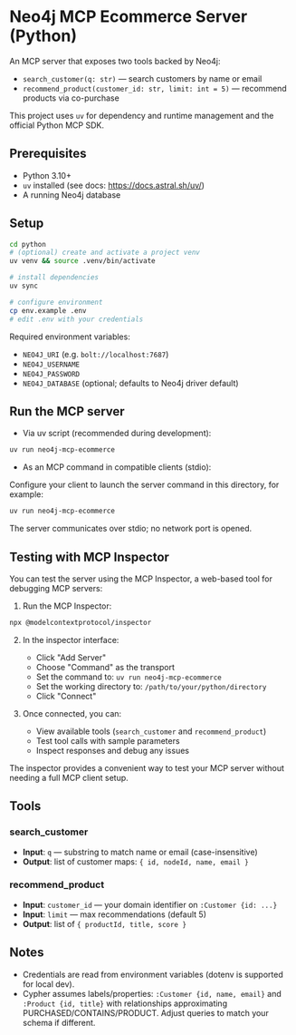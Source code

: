 # Neo4j MCP Ecommerce Server (Python)

An MCP server that exposes two tools backed by Neo4j:

- `search_customer(q: str)` — search customers by name or email
- `recommend_product(customer_id: str, limit: int = 5)` — recommend products via co-purchase

This project uses `uv` for dependency and runtime management and the official Python MCP SDK.

## Prerequisites

- Python 3.10+
- `uv` installed (see docs: https://docs.astral.sh/uv/)
- A running Neo4j database

## Setup

```bash
cd python
# (optional) create and activate a project venv
uv venv && source .venv/bin/activate

# install dependencies
uv sync

# configure environment
cp env.example .env
# edit .env with your credentials
```

Required environment variables:

- `NEO4J_URI` (e.g. `bolt://localhost:7687`)
- `NEO4J_USERNAME`
- `NEO4J_PASSWORD`
- `NEO4J_DATABASE` (optional; defaults to Neo4j driver default)

## Run the MCP server

- Via uv script (recommended during development):

```bash
uv run neo4j-mcp-ecommerce
```

- As an MCP command in compatible clients (stdio):

Configure your client to launch the server command in this directory, for example:

```bash
uv run neo4j-mcp-ecommerce
```

The server communicates over stdio; no network port is opened.

## Testing with MCP Inspector

You can test the server using the MCP Inspector, a web-based tool for debugging MCP servers:

1. Run the MCP Inspector:
```bash
npx @modelcontextprotocol/inspector
```

2. In the inspector interface:
   - Click "Add Server"
   - Choose "Command" as the transport
   - Set the command to: `uv run neo4j-mcp-ecommerce`
   - Set the working directory to: `/path/to/your/python/directory`
   - Click "Connect"

3. Once connected, you can:
   - View available tools (`search_customer` and `recommend_product`)
   - Test tool calls with sample parameters
   - Inspect responses and debug any issues

The inspector provides a convenient way to test your MCP server without needing a full MCP client setup.

## Tools

### search_customer
- **Input**: `q` — substring to match name or email (case-insensitive)
- **Output**: list of customer maps: `{ id, nodeId, name, email }`

### recommend_product
- **Input**: `customer_id` — your domain identifier on `:Customer {id: ...}`
- **Input**: `limit` — max recommendations (default 5)
- **Output**: list of `{ productId, title, score }`

## Notes
- Credentials are read from environment variables (dotenv is supported for local dev).
- Cypher assumes labels/properties: `:Customer {id, name, email}` and `:Product {id, title}` with relationships approximating PURCHASED/CONTAINS/PRODUCT. Adjust queries to match your schema if different.
